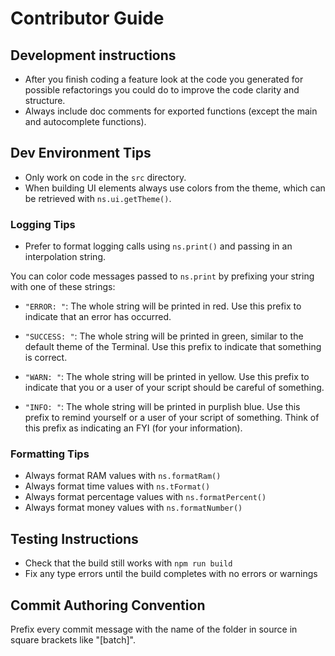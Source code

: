 # Contributor Guide

## Development instructions

- After you finish coding a feature look at the code you generated for
  possible refactorings you could do to improve the code clarity and
  structure.
- Always include doc comments for exported functions (except the main
  and autocomplete functions).

## Dev Environment Tips

- Only work on code in the `src` directory.
- When building UI elements always use colors from the theme, which
  can be retrieved with `ns.ui.getTheme()`.

### Logging Tips

- Prefer to format logging calls using `ns.print()` and passing in an
  interpolation string.

You can color code messages passed to `ns.print` by prefixing your
string with one of these strings:

- `"ERROR: "`: The whole string will be printed in red. Use this prefix to indicate
  that an error has occurred.

- `"SUCCESS: "`: The whole string will be printed in green, similar to the default
  theme of the Terminal. Use this prefix to indicate that something is correct.

- `"WARN: "`: The whole string will be printed in yellow. Use this prefix to
  indicate that you or a user of your script should be careful of something.

- `"INFO: "`: The whole string will be printed in purplish blue. Use this prefix to
  remind yourself or a user of your script of something. Think of this prefix as
  indicating an FYI (for your information).



### Formatting Tips

- Always format RAM values with `ns.formatRam()`
- Always format time values with `ns.tFormat()`
- Always format percentage values with `ns.formatPercent()`
- Always format money values with `ns.formatNumber()`

## Testing Instructions

- Check that the build still works with `npm run build`
- Fix any type errors until the build completes with no errors or warnings

## Commit Authoring Convention

Prefix every commit message with the name of the folder in source in
square brackets like "[batch]".
